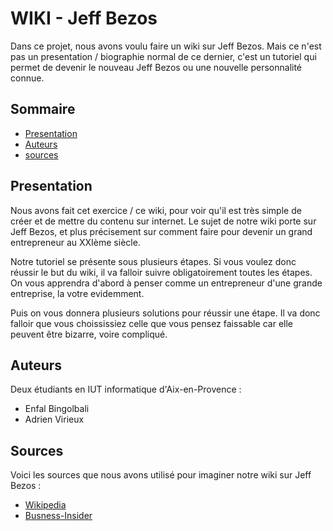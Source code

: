 # WIKI - Jeff Bezos

Dans ce projet, nous avons voulu faire un wiki sur Jeff Bezos. Mais ce n'est pas un presentation / biographie normal de ce dernier, c'est un tutoriel qui permet de devenir le nouveau Jeff Bezos ou une nouvelle personnalité connue.

## Sommaire
* [Presentation](#presentation)
* [Auteurs](#auteurs)
* [sources](#sources)

## Presentation
Nous avons fait cet exercice / ce wiki, pour voir qu'il est très simple de créer et de mettre du contenu sur internet.
Le sujet de notre wiki porte sur Jeff Bezos, et plus précisement sur comment faire pour devenir un grand entrepreneur au XXIème siècle.

Notre tutoriel se présente sous plusieurs étapes. Si vous voulez donc réussir le but du wiki, il va falloir suivre obligatoirement toutes les étapes.
On vous apprendra d'abord à penser comme un entrepreneur d'une grande entreprise, la votre evidemment.


Puis on vous donnera plusieurs solutions pour réussir une étape. Il va donc falloir que vous choississiez celle que vous pensez faissable car elle peuvent être bizarre, voire compliqué.


## Auteurs
Deux étudiants en IUT informatique d'Aix-en-Provence :
* Enfal Bingolbali
* Adrien Virieux

## Sources
Voici les sources que nous avons utilisé pour imaginer notre wiki sur Jeff Bezos :
* [Wikipedia](https://fr.wikipedia.org/wiki/Jeff_Bezos)
* [Busness-Insider](https://www.businessinsider.com/we-are-what-we-choose-2010-6?IR=T)

